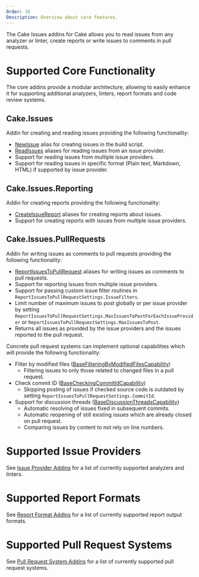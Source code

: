 ```yaml
---
Order: 10
Description: Overview about core features.
---
```

The Cake Issues addins for Cake allows you to read issues from any analyzer or linter,
create reports or write issues to comments in pull requests.

# Supported Core Functionality

The core addins provide a modular architecture, allowing to easily enhance it for supporting additional analyzers, linters,
report formats and code review systems.

## Cake.Issues

Addin for creating and reading issues providing the following functionality:

* [NewIssue] alias for creating issues in the build script.
* [ReadIssues] aliases for reading issues from an issue provider.
* Support for reading issues from multiple issue providers.
* Support for reading issues in specific format (Plain text, Markdown, HTML) if supported by issue provider.

## Cake.Issues.Reporting

Addin for creating reports providing the following functionality:
  
* [CreateIssueReport] aliases for creating reports about issues.
* Support for creating reports with issues from multiple issue providers.

## Cake.Issues.PullRequests

Addin for writing issues as comments to pull requests providing the following functionality:

* [ReportIssuesToPullRequest] aliases for writing issues as comments to pull requests.
* Support for reporting issues from multiple issue providers.
* Support for passing custom issue filter routines in `ReportIssuesToPullRequestSettings.IssueFilters`.
* Limit number of maximum issues to post globally or per issue provider by setting
  `ReportIssuesToPullRequestSettings.MaxIssuesToPostForEachIssueProvider` or `ReportIssuesToPullRequestSettings.MaxIssuesToPost`.
* Returns all issues as provided by the issue providers and the issues reported to the pull request.

Concrete pull request systems can implement optional capabilities which will provide the following functionality:

* Filter by modified files ([BaseFilteringByModifiedFilesCapability])
  * Filtering issues to only those related to changed files in a pull request.
* Check commit ID ([BaseCheckingCommitIdCapability])
  * Skipping posting of issues if checked source code is outdated by setting `ReportIssuesToPullRequestSettings.CommitId`.
* Support for discussion threads ([BaseDiscussionThreadsCapability])
  * Automatic resolving of issues fixed in subsequent commits.
  * Automatic reopening of still existing issues which are already closed on pull request.
  * Comparing issues by content to not rely on line numbers.

# Supported Issue Providers

See [Issue Provider Addins] for a list of currently supported analyzers and linters.

# Supported Report Formats

See [Report Format Addins] for a list of currently supported report output formats.

# Supported Pull Request Systems

See [Pull Request System Addins] for a list of currently supported pull request systems.

[NewIssue]: ../../api/Cake.Issues/Aliases/DC3A3FD7
[ReadIssues]: ../../api/Cake.Issues/Aliases/713F15FD
[CreateIssueReport]: ../../api/Cake.Issues.Reporting/Aliases/C778C70A
[ReportIssuesToPullRequest]: ../../api/Cake.Issues.PullRequests/Aliases/5350C413
[BaseFilteringByModifiedFilesCapability]: ../../api/Cake.Issues.PullRequests/BaseFilteringByModifiedFilesCapability_1
[BaseCheckingCommitIdCapability]: ../../api/Cake.Issues.PullRequests/BaseCheckingCommitIdCapability_1
[BaseDiscussionThreadsCapability]: ../../api/Cake.Issues.PullRequests/BaseDiscussionThreadsCapability_1
[Issue Provider Addins]: ../../addins/issue-provider/
[Report Format Addins]: ../../addins/reporting-format/
[Pull Request System Addins]: ../../addins/pull-request-system/
